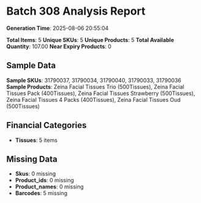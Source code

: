 # Batch 308 Analysis Report

**Generation Time**: 2025-08-06 20:55:04

**Total Items**: 5
**Unique SKUs**: 5
**Unique Products**: 5
**Total Available Quantity**: 107.00
**Near Expiry Products**: 0

## Sample Data
**Sample SKUs**: 31790037, 31790034, 31790040, 31790033, 31790036
**Sample Products**: Zeina Facial Tissues Trio (500Tissues), Zeina Facial Tissues Pack (400Tissues), Zeina Facial Tissues Strawberry (500Tissues), Zeina Facial Tissues 4 Packs (400Tissues), Zeina Facial Tissues Oud (500Tissues)

## Financial Categories
- **Tissues**: 5 items

## Missing Data
- **Skus**: 0 missing
- **Product_ids**: 0 missing
- **Product_names**: 0 missing
- **Barcodes**: 5 missing
